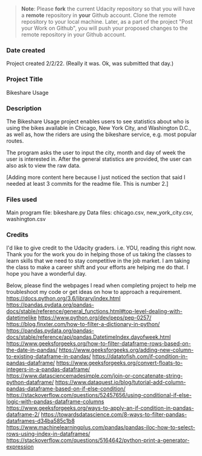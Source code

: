 >**Note**: Please **fork** the current Udacity repository so that you will have a **remote** repository in **your** Github account. Clone the remote repository to your local machine. Later, as a part of the project "Post your Work on Github", you will push your proposed changes to the remote repository in your Github account.

### Date created
Project created 2/2/22. (Really it was. Ok, was submitted that day.)

### Project Title
Bikeshare Usage

### Description
The Bikeshare Usage project enables users to see statistics about who is using the bikes available in Chicago, New York City, and Washington D.C., as well as, how the riders are using the bikeshare service, e.g. most popular routes.

The program asks the user to input the city, month and day of week the user is interested in. After the general statistics are provided, the user can also ask to view the raw data.

[Adding more content here because I just noticed the section that said I needed at least 3 commits for the readme file. This is number 2.]

### Files used
Main program file: bikeshare.py
Data files: chicago.csv, new_york_city.csv, washington.csv

### Credits
I'd like to give credit to the Udacity graders. i.e. YOU, reading this right now. Thank you for the work you do in helping those of us taking the classes to learn skills that we need to stay competitive in the job market. I am taking the class to make a career shift and your efforts are helping me do that. I hope you have a wonderful day.

Below, please find the webpages I read when completing project to help me troubleshoot my code or get ideas on how to approach a requirement.
https://docs.python.org/3.6/library/index.html
https://pandas.pydata.org/pandas-docs/stable/reference/general_functions.html#top-level-dealing-with-datetimelike
https://www.python.org/dev/peps/pep-0257/
https://blog.finxter.com/how-to-filter-a-dictionary-in-python/
https://pandas.pydata.org/pandas-docs/stable/reference/api/pandas.DatetimeIndex.dayofweek.html
https://www.geeksforgeeks.org/how-to-filter-dataframe-rows-based-on-the-date-in-pandas/
https://www.geeksforgeeks.org/adding-new-column-to-existing-dataframe-in-pandas/
https://datatofish.com/if-condition-in-pandas-dataframe/
https://www.geeksforgeeks.org/convert-floats-to-integers-in-a-pandas-dataframe/
https://www.datasciencemadesimple.com/join-or-concatenate-string-python-dataframe/
https://www.dataquest.io/blog/tutorial-add-column-pandas-dataframe-based-on-if-else-condition/
https://stackoverflow.com/questions/52457656/using-conditional-if-else-logic-with-pandas-dataframe-columns
https://www.geeksforgeeks.org/ways-to-apply-an-if-condition-in-pandas-dataframe-2/
https://towardsdatascience.com/8-ways-to-filter-pandas-dataframes-d34ba585c1b8
https://www.machinelearningplus.com/pandas/pandas-iloc-how-to-select-rows-using-index-in-dataframes/
https://stackoverflow.com/questions/5164642/python-print-a-generator-expression
